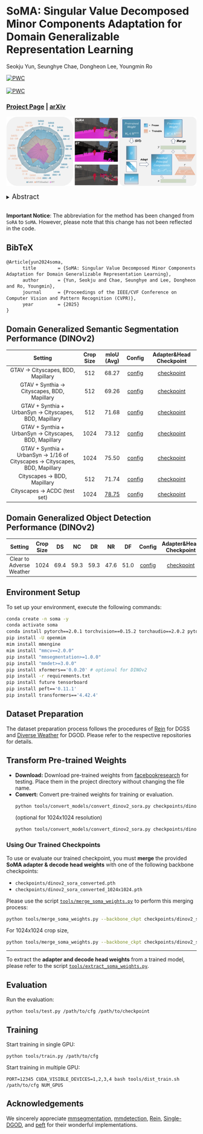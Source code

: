 # SoMA: Singular Value Decomposed Minor Components Adaptation for Domain Generalizable Representation Learning
Seokju Yun, Seunghye Chae, Dongheon Lee, Youngmin Ro

[![PWC](https://img.shields.io/endpoint.svg?url=https://paperswithcode.com/badge/sora-singular-value-decomposed-low-rank/domain-adaptation-on-cityscapes-to-acdc)](https://paperswithcode.com/sota/domain-adaptation-on-cityscapes-to-acdc?p=sora-singular-value-decomposed-low-rank) <br />	
[![PWC](https://img.shields.io/endpoint.svg?url=https://paperswithcode.com/badge/sora-singular-value-decomposed-low-rank/domain-generalization-on-gta-to-avg)](https://paperswithcode.com/sota/domain-generalization-on-gta-to-avg?p=sora-singular-value-decomposed-low-rank) <br />

### [Project Page](https://ysj9909.github.io/SoRA.github.io/) | [arXiv](https://arxiv.org/abs/2412.04077)

![teaser](assets/teaser_soma.png)

<details>
  <summary>
  <font size="+1">Abstract</font>
  </summary>
Domain generalization (DG) aims to adapt a model using one or multiple source domains to ensure robust performance in unseen target domains. Recently, Parameter-Efficient Fine-Tuning (PEFT) of foundation models has shown promising results in the context of DG problem.
Nevertheless, existing PEFT methods still struggle to strike a balance between preserving generalizable components of the pre-trained model and learning task-specific features. To gain insights into the distribution of generalizable components, we begin by analyzing the pre-trained weights  through the lens of singular value decomposition. Building on these insights, we introduce Singular Value Decomposed Minor Components Adaptation (SoMA), an approach that selectively tunes minor singular components while keeping the residual parts frozen. SoMA effectively retains the generalization ability of the pre-trained model while efficiently acquiring task-specific skills. Furthermore, we freeze domain-generalizable blocks and employ an annealing weight decay strategy, thereby achieving an optimal balance in the delicate trade-off between generalizability and discriminability. SoMA attains state-of-the-art results on multiple benchmarks that span both domain generalized semantic segmentation to domain generalized object detection. In addition, our methods introduce no additional inference overhead or regularization loss, maintain compatibility with any backbone or head, and are designed to be versatile, allowing easy integration into a wide range of tasks.
</details>


<br>

**Important Notice**: The abbreviation for the method has been changed from `SoRA` to `SoMA`. However, please note that this change has not been reflected in the code.


<section class="section" id="BibTeX">
  <div class="container is-max-desktop content">
    <h2 class="title">BibTeX</h2>
    <pre><code>@Article{yun2024soma,
      title        = {SoMA: Singular Value Decomposed Minor Components Adaptation for Domain Generalizable Representation Learning},
      author       = {Yun, Seokju and Chae, Seunghye and Lee, Dongheon and Ro, Youngmin},
      journal      = {Proceedings of the IEEE/CVF Conference on Computer Vision and Pattern Recognition (CVPR)},
      year         = {2025}
}</code></pre>
  </div>
</section>

## Domain Generalized Semantic Segmentation Performance (DINOv2)

|Setting |Crop Size |mIoU (Avg)|Config|Adapter&Head Checkpoint|
|:---:|:---:|:---:|:---:| :---:|
|GTAV $\rightarrow$ Cityscapes, BDD, Mapillary|512 |68.27|[config](https://github.com/ysj9909/SoMA/blob/main/configs/sora/sora_dinov2-L_mask2former.py)| [checkpoint](https://github.com/ysj9909/SoMA/releases/download/v1.0/soma_dinov2-L_g2cbm_best.pth)
|GTAV + Synthia $\rightarrow$ Cityscapes, BDD, Mapillary|512 |69.26|[config](https://github.com/ysj9909/SoMA/blob/main/configs/sora/sora_dinov2-L_mask2former_gs2cbm.py)| [checkpoint](https://github.com/ysj9909/SoMA/releases/download/v1.0/soma_dinov2-L_gs2cbm_best.pth)
|GTAV + Synthia + UrbanSyn $\rightarrow$ Cityscapes, BDD, Mapillary|512 |71.68|[config](https://github.com/ysj9909/SoMA/blob/main/configs/sora/sora_dinov2-L_mask2former_gsu2cbm.py)| [checkpoint](https://github.com/ysj9909/SoMA/releases/download/v1.0/soma_dinov2-L_gsu2cbm_best.pth)
|GTAV + Synthia + UrbanSyn $\rightarrow$ Cityscapes, BDD, Mapillary|1024 |73.12|[config](https://github.com/ysj9909/SoMA/blob/main/configs/sora/sora_dinov2-L_mask2former_gsu2cbm_1024x1024.py)| [checkpoint](https://github.com/ysj9909/SoMA/releases/download/v1.0/soma_dinov2-L_gsu2cbm_1024x1024_best.pth)
|GTAV + Synthia + UrbanSyn $\rightarrow$ 1/16 of Cityscapes $\rightarrow$ Cityscapes, BDD, Mapillary|1024 |75.50|[config](https://github.com/ysj9909/SoMA/blob/main/configs/sora/sora_dinov2-L_mask2former_gsuc16_2cbm_1024x1024.py)| [checkpoint](https://github.com/ysj9909/SoMA/releases/download/v1.0/soma_dinov2-L_data_efficiency_1024x1024_best.pth)
| Cityscapes $\rightarrow$ BDD, Mapillary|512 |71.74|[config](https://github.com/ysj9909/SoMA/blob/main/configs/sora/sora_dinov2_mask2former_c2bm.py)| [checkpoint](https://github.com/ysj9909/SoMA/releases/download/v1.0/soma_dinov2-L_c2bm_best.pth)
| Cityscapes $\rightarrow$ ACDC (test set)|1024 |[78.75](https://acdc.vision.ee.ethz.ch/submissions/66dc574130d48b1c5dc91b7a)|[config](https://github.com/ysj9909/SoMA/blob/main/configs/sora/sora_dinov2_mask2former_ACDC_1024x1024_bs4x2.py)| [checkpoint](https://github.com/ysj9909/SoMA/releases/download/v1.0/soma_dinov2-L_acdc_1024x1024_best.pth)


## Domain Generalized Object Detection Performance (DINOv2)

|Setting |Crop Size |DS|NC|DR|NR|DF|Config|Adapter&Head Checkpoint|
|:---:|:---:|:---:|:---:| :---:| :---:| :---:| :---:| :---:|
|Clear to Adverse Weather|1024 |69.4|59.3|59.3|47.6|51.0|[config](-)| [checkpoint](https://github.com/ysj9909/SoMA/releases/download/v1.0/soma_dinov2-L_dgod_best.pth)

## Environment Setup
To set up your environment, execute the following commands:
```bash
conda create -n soma -y
conda activate soma
conda install pytorch==2.0.1 torchvision==0.15.2 torchaudio==2.0.2 pytorch-cuda=11.7 -c pytorch -c nvidia -y
pip install -U openmim
mim install mmengine
mim install "mmcv==2.0.0"
pip install "mmsegmentation>=1.0.0"
pip install "mmdet>=3.0.0"
pip install xformers=='0.0.20' # optional for DINOv2
pip install -r requirements.txt
pip install future tensorboard
pip install peft=='0.11.1'
pip install transformers=='4.42.4'
```

## Dataset Preparation
The dataset preparation process follows the procedures of [Rein](https://github.com/w1oves/Rein) for DGSS and [Diverse Weather](https://github.com/AmingWu/Single-DGOD) for DGOD. Please refer to the respective repositories for details.


## Transform Pre-trained Weights
* **Download:** Download pre-trained weights from [facebookresearch](https://dl.fbaipublicfiles.com/dinov2/dinov2_vitl14/dinov2_vitl14_pretrain.pth) for testing. Place them in the project directory without changing the file name.
* **Convert:** Convert pre-trained weights for training or evaluation.
  ```bash
  python tools/convert_models/convert_dinov2_sora.py checkpoints/dinov2_vitl14_pretrain.pth checkpoints/dinov2_sora_converted.pth
  ```
  (optional for 1024x1024 resolution)
  ```bash
  python tools/convert_models/convert_dinov2_sora.py checkpoints/dinov2_vitl14_pretrain.pth checkpoints/dinov2_sora_converted_1024x1024.pth --height 1024 --width 1024
  ```

###  Using Our Trained Checkpoints
To use or evaluate our trained checkpoint, you must **merge** the provided **SoMA adapter & decode head weights** with one of the following backbone checkpoints:

- `checkpoints/dinov2_sora_converted.pth`  
- `checkpoints/dinov2_sora_converted_1024x1024.pth`

Please use the script [`tools/merge_soma_weights.py`](tools/merge_soma_weights.py) to perform this merging process:
```bash
python tools/merge_soma_weights.py --backbone_ckpt checkpoints/dinov2_sora_converted.pth --soma_ckpt checkpoints/soma_checkpoints/soma_dinov2-L_g2cbm_best.pth --merged_ckpt checkpoints/merged_checkpoints/soma_dinov2-L_g2cbm_best.pth
  ```
For 1024x1024 crop size,
```bash
python tools/merge_soma_weights.py --backbone_ckpt checkpoints/dinov2_sora_converted_1024x1024.pth --soma_ckpt checkpoints/soma_checkpoints/soma_dinov2-L_gsu2cbm_1024x1024_best.pth --merged_ckpt checkpoints/merged_checkpoints/soma_dinov2-L_gsu2cbm_1024x1024_best.pth
  ```

---

To extract the **adapter and decode head weights** from a trained model, please refer to the script [`tools/extract_soma_weights.py`](tools/extract_soma_weights.py).

## Evaluation
  Run the evaluation:
  ```
  python tools/test.py /path/to/cfg /path/to/checkpoint
  ```

## Training
Start training in single GPU:
```
python tools/train.py /path/to/cfg
```
Start training in multiple GPU:
```
PORT=12345 CUDA_VISIBLE_DEVICES=1,2,3,4 bash tools/dist_train.sh /path/to/cfg NUM_GPUS
```

## Acknowledgements
We sincerely appreciate [mmsegmentation](https://github.com/open-mmlab/mmsegmentation), [mmdetection](https://github.com/open-mmlab/mmdetection), [Rein](https://github.com/w1oves/Rein), [Single-DGOD](https://github.com/AmingWu/Single-DGOD), and [peft](https://github.com/huggingface/peft) for their wonderful implementations.